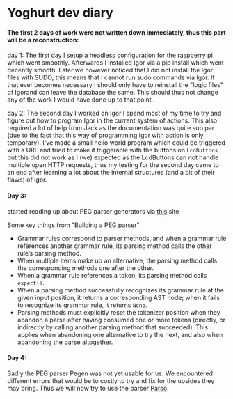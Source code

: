 # Yoghurt dev diary

#### The first 2 days of work were not written down immediately, thus this part will be a reconstruction:

day 1: The first day I setup a headless configuration for the raspberry pi which went smoothly. Afterwards I installed Igor via a pip install which went decently smooth. Later we however noticed that I did not install the Igor files with SUDO, this means that I cannot run sudo commands via Igor. If that ever becomes necessary I should only have to reinstall the "logic files" of Igorand can leave the database the same. This should thus not change any of the work I would have done up to that point.

day 2: The second day I worked on Igor I spend most of my time to try and figure out how to program Igor in the current system of actions. This also required a lot of help from Jack as the documentation was quite sub par (due to the fact that this way of programming Igor with action is only temporary). I've made a small hello world program which could be triggered with a URL and tried to make it triggerable with the buttons on `LcdButtons` but this did not work as I (we) expected as the LcdButtons can not handle multiple open HTTP requests, thus my testing for the second day came to an end after learning a lot about the internal structures (and a bit of their flaws) of Igor.

#### Day 3:

started reading up about PEG parser generators via [this](https://medium.com/@gvanrossum_83706/peg-parsing-series-de5d41b2ed60) site

Some key things from "Building a PEG parser"

- Grammar rules correspond to parser methods, and when a grammar rule references  another grammar rule, its parsing method calls the other rule’s parsing  method.
- When multiple items make up an alternative, the parsing method calls the corresponding methods one after the other.
- When a grammar rule references a token, its parsing method calls `expect()`.
- When a parsing method successfully recognizes its grammar rule at the given  input position, it returns a corresponding AST node; when it fails to  recognize its grammar rule, it returns `None`.
- Parsing methods must explicitly reset the tokenizer position when they abandon a parse after having consumed one or more tokens (directly, or indirectly by calling another parsing method that succeeded). This applies when  abandoning one alternative to try the next, and also when abandoning the parse altogether.



#### Day 4:

Sadly the PEG parser Pegen was not yet usable for us. We encountered different errors that would be to costly to try and fix for the upsides they may bring. Thus we will now try to use the parser [Parso](https://parso.readthedocs.io/en/latest/).